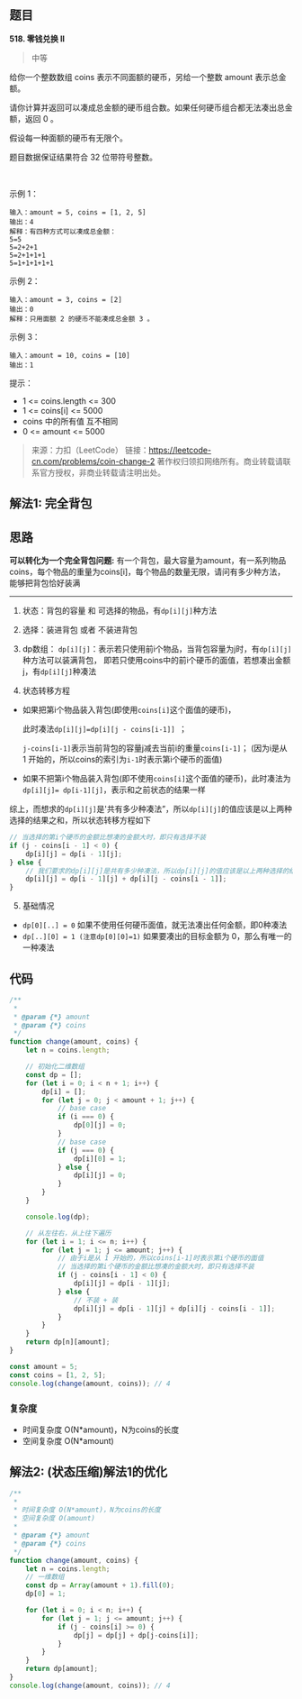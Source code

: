 ## 题目
**518. 零钱兑换 II**
>中等

给你一个整数数组 coins 表示不同面额的硬币，另给一个整数 amount 表示总金额。

请你计算并返回可以凑成总金额的硬币组合数。如果任何硬币组合都无法凑出总金额，返回 0 。

假设每一种面额的硬币有无限个。 

题目数据保证结果符合 32 位带符号整数。

 

示例 1：
```
输入：amount = 5, coins = [1, 2, 5]
输出：4
解释：有四种方式可以凑成总金额：
5=5
5=2+2+1
5=2+1+1+1
5=1+1+1+1+1
```
示例 2：
```
输入：amount = 3, coins = [2]
输出：0
解释：只用面额 2 的硬币不能凑成总金额 3 。
```
示例 3：
```
输入：amount = 10, coins = [10] 
输出：1
```
提示：

* 1 <= coins.length <= 300
* 1 <= coins[i] <= 5000
* coins 中的所有值 互不相同
* 0 <= amount <= 5000

> 来源：力扣（LeetCode）
链接：https://leetcode-cn.com/problems/coin-change-2
著作权归领扣网络所有。商业转载请联系官方授权，非商业转载请注明出处。
## 解法1: 完全背包
## 思路
**可以转化为一个完全背包问题:**
有一个背包，最大容量为amount，有一系列物品coins，每个物品的重量为coins[i]，每个物品的数量无限，请问有多少种方法，能够把背包恰好装满

---

1. 状态：背包的容量 和 可选择的物品，有`dp[i][j]`种方法
2. 选择：装进背包 或者 不装进背包
3. dp数组：
`dp[i][j]`：表示若只使用前i个物品，当背包容量为j时，有`dp[i][j]`种方法可以装满背包，
即若只使用coins中的前i个硬币的面值，若想凑出金额j，有`dp[i][j]`种凑法

4. 状态转移方程
* 如果把第i个物品装入背包(即使用`coins[i]`这个面值的硬币)，

  此时凑法`dp[i][j]=dp[i][j - coins[i-1]] `；

  `j-coins[i-1]`表示当前背包的容量j减去当前i的重量`coins[i-1]`；
  (因为i是从 1 开始的，所以coins的索引为`i-1`时表示第i个硬币的面值)

* 如果不把第i个物品装入背包(即不使用`coins[i]`这个面值的硬币)，此时凑法为`dp[i][j]= dp[i-1][j]`，表示和之前状态的结果一样

综上，而想求的`dp[i][j]`是'共有多少种凑法”，所以`dp[i][j]`的值应该是以上两种选择的结果之和，所以状态转移方程如下
```javascript
// 当选择的第i个硬币的金额比想凑的金额大时，即只有选择不装
if (j - coins[i - 1] < 0) {
    dp[i][j] = dp[i - 1][j];
} else {
    // 我们要求的dp[i][j]是共有多少种凑法，所以dp[i][j]的值应该是以上两种选择的结果之和，dp[i][j] = 不装 + 装
    dp[i][j] = dp[i - 1][j] + dp[i][j - coins[i - 1]];
}

```

5. 基础情况
* `dp[0][..] = 0` 如果不使用任何硬币面值，就无法凑出任何金额，即0种凑法
* `dp[..][0] = 1 (注意dp[0][0]=1)` 如果要凑出的目标金额为 0，那么有唯一的一种凑法

## 代码
```javascript
/**
 * 
 * @param {*} amount 
 * @param {*} coins 
 */
function change(amount, coins) {
    let n = coins.length;

    // 初始化二维数组
    const dp = [];
    for (let i = 0; i < n + 1; i++) {
        dp[i] = [];
        for (let j = 0; j < amount + 1; j++) {
            // base case
            if (i === 0) {
                dp[0][j] = 0;
            }
            // base case
            if (j === 0) {
                dp[i][0] = 1;
            } else {
                dp[i][j] = 0;
            }
        }
    }

    console.log(dp);

    // 从左往右，从上往下遍历
    for (let i = 1; i <= n; i++) {
        for (let j = 1; j <= amount; j++) {
            // 由于i是从 1 开始的，所以coins[i-1]时表示第i个硬币的面值
            // 当选择的第i个硬币的金额比想凑的金额大时，即只有选择不装
            if (j - coins[i - 1] < 0) {
                dp[i][j] = dp[i - 1][j];
            } else {
                // 不装 + 装
                dp[i][j] = dp[i - 1][j] + dp[i][j - coins[i - 1]];
            }
        }
    }
    return dp[n][amount];
}

const amount = 5;
const coins = [1, 2, 5];
console.log(change(amount, coins)); // 4
```
### 复杂度
 * 时间复杂度 O(N*amount)，N为coins的长度
 * 空间复杂度 O(N*amount)



## 解法2: (状态压缩)解法1的优化
```javascript
/**
 * 
 * 时间复杂度 O(N*amount)，N为coins的长度
 * 空间复杂度 O(amount)
 * 
 * @param {*} amount 
 * @param {*} coins 
 */
function change(amount, coins) {
    let n = coins.length;
    // 一维数组
    const dp = Array(amount + 1).fill(0);
    dp[0] = 1;

    for (let i = 0; i < n; i++) {
        for (let j = 1; j <= amount; j++) {
            if (j - coins[i] >= 0) {
                dp[j] = dp[j] + dp[j-coins[i]];
            }
        }
    }
    return dp[amount];
}
console.log(change(amount, coins)); // 4

```